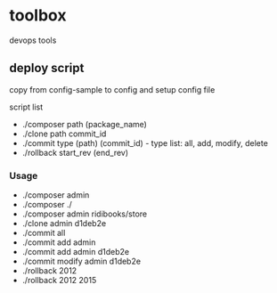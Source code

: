 # toolbox

devops tools

## deploy script
copy from config-sample to config and setup config file

script list
* ./composer path (package_name)
* ./clone path commit_id
* ./commit type (path) (commit_id) - type list: all, add, modify, delete
* ./rollback start_rev (end_rev)

### Usage
* ./composer admin
* ./composer ./
* ./composer admin ridibooks/store
* ./clone admin d1deb2e
* ./commit all
* ./commit add admin
* ./commit add admin d1deb2e
* ./commit modify admin d1deb2e
* ./rollback 2012
* ./rollback 2012 2015